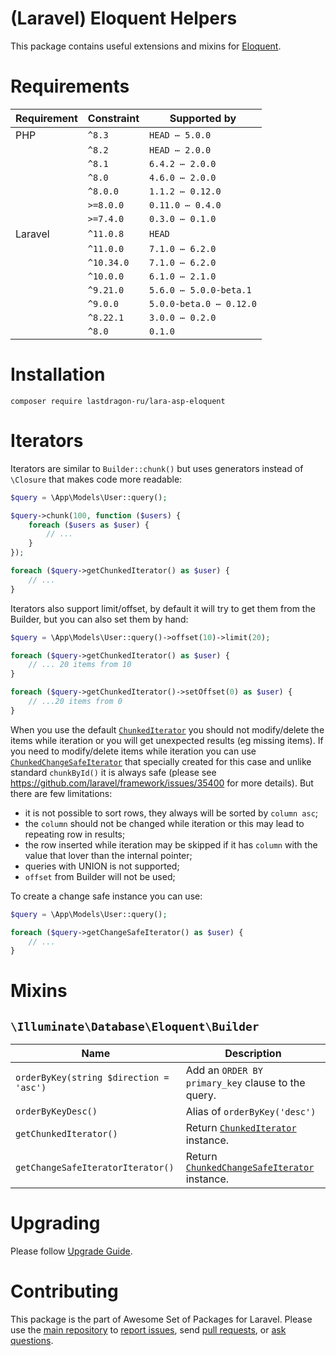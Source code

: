 # (Laravel) Eloquent Helpers

This package contains useful extensions and mixins for [Eloquent](https://laravel.com/docs/eloquent).

[include:artisan]: <lara-asp-documentator:requirements "{$directory}">
[//]: # (start: preprocess/78cfc4c7c7c55577)
[//]: # (warning: Generated automatically. Do not edit.)

# Requirements

| Requirement  | Constraint          | Supported by |
|--------------|---------------------|------------------|
|  PHP  | `^8.3` |   `HEAD ⋯ 5.0.0`   |
|  | `^8.2` |   `HEAD ⋯ 2.0.0`   |
|  | `^8.1` |   `6.4.2 ⋯ 2.0.0`   |
|  | `^8.0` |   `4.6.0 ⋯ 2.0.0`   |
|  | `^8.0.0` |   `1.1.2 ⋯ 0.12.0`   |
|  | `>=8.0.0` |   `0.11.0 ⋯ 0.4.0`   |
|  | `>=7.4.0` |   `0.3.0 ⋯ 0.1.0`   |
|  Laravel  | `^11.0.8` |  `HEAD`   |
|  | `^11.0.0` |   `7.1.0 ⋯ 6.2.0`   |
|  | `^10.34.0` |   `7.1.0 ⋯ 6.2.0`   |
|  | `^10.0.0` |   `6.1.0 ⋯ 2.1.0`   |
|  | `^9.21.0` |   `5.6.0 ⋯ 5.0.0-beta.1`   |
|  | `^9.0.0` |   `5.0.0-beta.0 ⋯ 0.12.0`   |
|  | `^8.22.1` |   `3.0.0 ⋯ 0.2.0`   |
|  | `^8.0` |  `0.1.0`   |

[//]: # (end: preprocess/78cfc4c7c7c55577)

[include:template]: ../../docs/Shared/Installation.md ({"data": {"package": "eloquent"}})
[//]: # (start: preprocess/f8eefcb07ebebf48)
[//]: # (warning: Generated automatically. Do not edit.)

# Installation

```shell
composer require lastdragon-ru/lara-asp-eloquent
```

[//]: # (end: preprocess/f8eefcb07ebebf48)

# Iterators

Iterators are similar to `Builder::chunk()` but uses generators instead of `\Closure` that makes code more readable:

```php
$query = \App\Models\User::query();

$query->chunk(100, function ($users) {
    foreach ($users as $user) {
        // ...
    }
});

foreach ($query->getChunkedIterator() as $user) {
    // ...
}
```

Iterators also support limit/offset, by default it will try to get them from the Builder, but you can also set them by hand:

```php
$query = \App\Models\User::query()->offset(10)->limit(20);

foreach ($query->getChunkedIterator() as $user) {
    // ... 20 items from 10
}

foreach ($query->getChunkedIterator()->setOffset(0) as $user) {
    // ...20 items from 0
}
```

When you use the default [`ChunkedIterator`](./src/Iterators/ChunkedIterator.php) you should not modify/delete the items while iteration or you will get unexpected results (eg missing items). If you need to modify/delete items while iteration you can use [`ChunkedChangeSafeIterator`](./src/Iterators/ChunkedChangeSafeIterator.php) that specially created for this case and unlike standard `chunkById()` it is always safe (please see <https://github.com/laravel/framework/issues/35400> for more details). But there are few limitations:

* it is not possible to sort rows, they always will be sorted by `column asc`;
* the `column` should not be changed while iteration or this may lead to repeating row in results;
* the row inserted while iteration may be skipped if it has `column` with the value that lover than the internal pointer;
* queries with UNION is not supported;
* `offset` from Builder will not be used;

To create a change safe instance you can use:

```php
$query = \App\Models\User::query();

foreach ($query->getChangeSafeIterator() as $user) {
    // ...
}
```

# Mixins

## `\Illuminate\Database\Eloquent\Builder`

| Name                                    | Description                                                                                   |
|-----------------------------------------|-----------------------------------------------------------------------------------------------|
| `orderByKey(string $direction = 'asc')` | Add an `ORDER BY primary_key` clause to the query.                                            |
| `orderByKeyDesc()`                      | Alias of `orderByKey('desc')`                                                                 |
| `getChunkedIterator()`                  | Return [`ChunkedIterator`](./src/Iterators/ChunkedIterator.php) instance.                     |
| `getChangeSafeIteratorIterator()`       | Return [`ChunkedChangeSafeIterator`](./src/Iterators/ChunkedChangeSafeIterator.php) instance. |

# Upgrading

Please follow [Upgrade Guide](UPGRADE.md).

[include:file]: ../../docs/Shared/Contributing.md
[//]: # (start: preprocess/c4ba75080f5a48b7)
[//]: # (warning: Generated automatically. Do not edit.)

# Contributing

This package is the part of Awesome Set of Packages for Laravel. Please use the [main repository](https://github.com/LastDragon-ru/lara-asp) to [report issues](https://github.com/LastDragon-ru/lara-asp/issues), send [pull requests](https://github.com/LastDragon-ru/lara-asp/pulls), or [ask questions](https://github.com/LastDragon-ru/lara-asp/discussions).

[//]: # (end: preprocess/c4ba75080f5a48b7)
